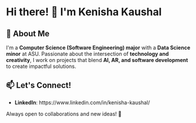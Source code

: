 # Hi there! 👋 I'm Kenisha Kaushal

## 🚀 About Me

I'm a **Computer Science (Software Engineering) major** with a **Data Science minor** at ASU. Passionate about the intersection of **technology and creativity**, I work on projects that blend **AI, AR, and software development** to create impactful solutions.

## 📫 Let's Connect!

- **LinkedIn**: https\://www\.linkedin.com/in/kenisha-kaushal/

Always open to collaborations and new ideas! 🚀

